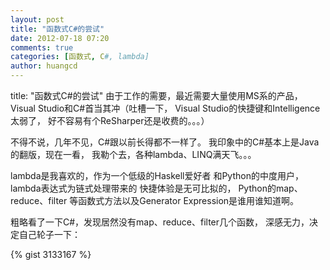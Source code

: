 ```yaml
---
layout: post
title: "函数式C#的尝试"
date: 2012-07-18 07:20
comments: true
categories: [函数式, C#, lambda]
author: huangcd
---
```


title: "函数式C#的尝试"
由于工作的需要，最近需要大量使用MS系的产品，
Visual Studio和C#首当其冲（吐槽一下，
Visual Studio的快捷键和Intelligence太弱了，
好不容易有个ReSharper还是收费的。。。）

不得不说，几年不见，C#跟以前长得都不一样了。
我印象中的C#基本上是Java的翻版，现在一看，
我勒个去，各种lambda、LINQ满天飞。。。

<!--more-->

lambda是我喜欢的，作为一个低级的Haskell爱好者
和Python的中度用户，lambda表达式为链式处理带来的
快捷体验是无可比拟的，
Python的map、reduce、filter
等函数式方法以及Generator Expression是谁用谁知道啊。

粗略看了一下C#，发现居然没有map、reduce、filter几个函数，
深感无力，决定自己轮子一下：

{% gist 3133167 %}
